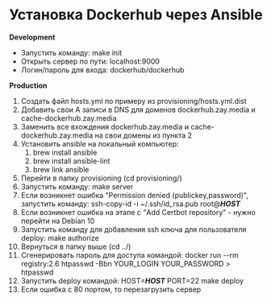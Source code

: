# Установка Dockerhub через Ansible

**Development**
- Запустить команду: make init
- Открыть сервер по пути: localhost:9000
- Логин/пароль для входа: dockerhub/dockerhub

**Production**
1. Создать файл hosts.yml по примеру из provisioning/hosts.yml.dist
2. Добавить свои A записи в DNS для доменов dockerhub.zay.media и cache-dockerhub.zay.media
3. Заменить все вхождения dockerhub.zay.media и cache-dockerhub.zay.media на свои домены из пункта 2
4. Установить ansible на локальный компьютер:
    1. brew install ansible
    2. brew install ansible-lint
    3. brew link ansible
5. Перейти в папку provisioning (cd provisioning/)
6. Запустить команду: make server 
7. Если возникнет ошибка "Permission denied (publickey,password)", запустить команду: ssh-copy-id -i ~/.ssh/id_rsa.pub root@**_HOST_**
8. Если возникнет ошибка на этапе с "Add Certbot repository" - нужно перейти на Debian 10
9. Запустить команду для добавления ssh ключа для пользователя deploy: make authorize
10. Вернуться в папку выше (cd ../)
11. Сгенерировать пароль для доступа командой: docker run --rm registry:2.6 htpasswd -Bbn YOUR_LOGIN YOUR_PASSWORD > htpasswd
12. Запустить deploy командой: HOST=**_HOST_** PORT=22 make deploy
13. Если ошибка с 80 портом, то перезагрузить сервер
